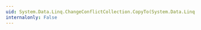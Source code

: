 ```yaml
---
uid: System.Data.Linq.ChangeConflictCollection.CopyTo(System.Data.Linq.ObjectChangeConflict[],System.Int32)
internalonly: False
---
```


